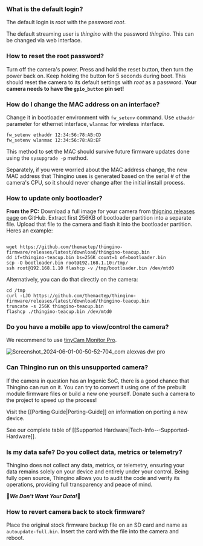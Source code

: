 ### What is the default login?

The default login is _root_ with the password _root_. 

The default streaming user is _thingino_ with the password _thingino_. This can be changed via web interface.


### How to reset the root password?

Turn off the camera's power. Press and hold the reset button, then turn the power back on. Keep holding the button for 5 seconds during boot. This should reset the camera to its default settings with _root_ as a password. **Your camera needs to have the `gpio_button` pin set!**


### How do I change the MAC address on an interface?

Change it in bootloader environment with `fw_setenv` command. Use `ethaddr` parameter for ethernet interface, `wlanmac` for wireless interface.

```
fw_setenv ethaddr 12:34:56:78:AB:CD
fw_setenv wlanmac 12:34:56:78:AB:EF
```
This method to set the MAC should survive future firmware updates done using the `sysupgrade -p` method.   

Separately, if you were worried about the MAC address change, the new MAC address that Thingino uses is generated based on the serial # of the camera's CPU, so it should never change after the initial install process.


### How to update only bootloader?

**From the PC:** Download a full image for your camera from [thignino releases page](https://github.com/themactep/thingino-firmware/releases/tag/firmware) on GitHub. Extract first 256KB of bootloader partition into a separate file. Upload that file to the camera and flash it into the bootloader partition.  Heres an example:

```

wget https://github.com/themactep/thingino-firmware/releases/latest/download/thingino-teacup.bin
dd if=thingino-teacup.bin bs=256K count=1 of=bootloader.bin
scp -O bootloader.bin root@192.168.1.10:/tmp/
ssh root@192.168.1.10 flashcp -v /tmp/bootloader.bin /dev/mtd0
````

Alternatively, you can do that directly on the camera:
```
cd /tmp
curl -LJO https://github.com/themactep/thingino-firmware/releases/latest/download/thingino-teacup.bin
truncate -s 256K thingino-teacup.bin
flashcp ./thingino-teacup.bin /dev/mtd0
```


### Do you have a mobile app to view/control the camera?

We recommend to use [tinyCam Monitor Pro](https://tinycammonitor.com/).

![Screenshot_2024-06-01-00-50-52-704_com alexvas dvr pro](https://github.com/themactep/thingino-firmware/assets/37488/58b1a981-31b8-499a-b416-a7f885d947a3)


### Can Thingino run on this unsupported camera?

If the camera in question has an Ingenic SoC, there is a good chance that Thingino can run on it.
You can try to convert it using one of the prebuilt module firmware files or build a new one yourself.
Donate such a camera to the project to speed up the process!  

Visit the [[Porting Guide|Porting-Guide]] on information on porting a new device.

See our complete table of [[Supported Hardware|Tech-Info-‐-Supported-Hardware]].


### Is my data safe? Do you collect data, metrics or telemetry?

Thingino does not collect any data, metrics, or telemetry, ensuring your data remains solely on your device and entirely under your control. Being fully open source, Thingino allows you to audit the code and verify its operations, providing full transparency and peace of mind.  

:no_entry_sign:**_We Don't Want Your Data!_**:no_entry_sign:


### How to revert camera back to stock firmware?

Place the original stock firmware backup file on an SD card and name as `autoupdate-full.bin`. Insert the card with the file into the camera and reboot.
